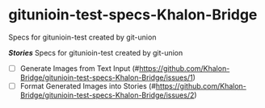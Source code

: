 # gitunioin-test-specs-Khalon-Bridge
Specs for gitunioin-test created by git-union

***Stories***
Specs for gitunioin-test created by git-union
- [ ] Generate Images from Text Input (#https://github.com/Khalon-Bridge/gitunioin-test-specs-Khalon-Bridge/issues/1)
- [ ] Format Generated Images into Stories (#https://github.com/Khalon-Bridge/gitunioin-test-specs-Khalon-Bridge/issues/2)
